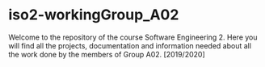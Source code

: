 # iso2-workingGroup_A02
Welcome to the repository of the course Software Engineering 2. Here you will find all the projects, documentation and information needed about all the work done by the members of Group A02. [2019/2020]
